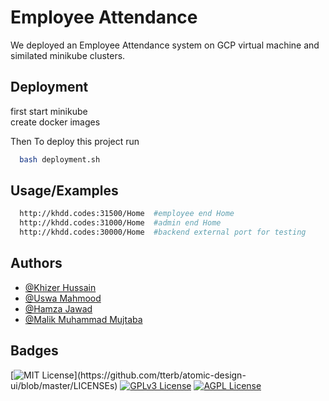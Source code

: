 
# Employee Attendance

We deployed an Employee Attendance system on GCP virtual machine and similated minikube clusters.


## Deployment

first start minikube \
create docker images

Then To deploy this project run

```bash
  bash deployment.sh
```

  
## Usage/Examples

```bash
  http://khdd.codes:31500/Home  #employee end Home
  http://khdd.codes:31000/Home  #admin end Home
  http://khdd.codes:30000/Home  #backend external port for testing 
```

  
## Authors

- [@Khizer Hussain](https://www.github.com/octokatherine)
- [@Uswa Mahmood](https://github.com/Uswa-rgb)
- [@Hamza Jawad](https://github.com/HamzaJawad98)
- [@Malik Muhammad Mujtaba](https://github.com/M-M-Mujtaba)

  
## Badges


[![MIT License](https://img.shields.io/apm/l/atomic-design-ui.svg?)](https://github.com/tterb/atomic-design-ui/blob/master/LICENSEs)
[![GPLv3 License](https://img.shields.io/badge/License-GPL%20v3-yellow.svg)](https://opensource.org/licenses/)
[![AGPL License](https://img.shields.io/badge/license-AGPL-blue.svg)](http://www.gnu.org/licenses/agpl-3.0)

  
